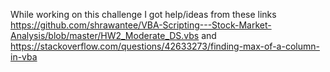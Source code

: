 While working on this challenge I got help/ideas from these links https://github.com/shrawantee/VBA-Scripting---Stock-Market-Analysis/blob/master/HW2_Moderate_DS.vbs and https://stackoverflow.com/questions/42633273/finding-max-of-a-column-in-vba
